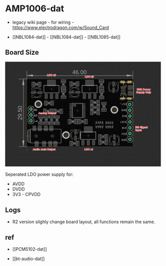 
# AMP1006-dat

- legacy wiki page - for wiring - https://www.electrodragon.com/w/Sound_Card

- [[NBL1084-dat]] - [[NBL1084-dat]] - [[NBL1085-dat]]


## Board Size 

![](2024-09-05-17-05-06.png)

Seperated LDO power supply for: 
- AVDD
- DVDD
- 3V3 - CPVDD


## Logs 

- R2 version silghly change board layout, all functions remain the same.


## ref 

- [[PCM5102-dat]]


- [[bt-audio-dat]]

